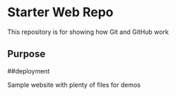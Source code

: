 # Starter Web Repo

This repository is for showing how Git and GitHub work

## Purpose

##deployment

Sample website with plenty of files for demos